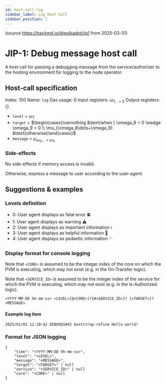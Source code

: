 ```yaml
---
id: host-call-log
sidebar_label: Log Host Call
sidebar_position: 1
---
```


(source https://hackmd.io/@polkadot/jip1 from 2025-03-31)

<!-- The raw MD from above will be downloaded and appended -->
 # JIP-1: Debug message host call

A host call for passing a debugging message from the service/authorizer to the hosting environment for logging to the node operator.

## Host-call specification

Index: 100
Name: `log`
Gas usage: 0
Input registers: $\omega_{7\dots+5}$
Output registers: $\{\}$

- `level` = $\omega_7$
- `target` = $\begin{cases}\varnothing &\text{when } \omega_8 = 0 \wedge \omega_9 = 0 \\ \mu_{\omega_8\dots+\omega_9} &\text{otherwise}\end{cases}$
- `message` = $\mu_{\omega_{10}\dots+\omega_{11}}$

### Side-effects

No side-effects if memory access is invalid.

Otherwise, express a message to user according to the user-agent.



## Suggestions & examples

### Levels definition

- 0: User agent displays as fatal error ⛔️
- 1: User agent displays as warning ⚠️
- 2: User agent displays as important information ℹ️
- 3: User agent displays as helpful information 💁
- 4: User agent displays as pedantic information 🪡

### Display format for console logging

Note that `<CORE>` is assumed to be the integer index of the core on which the PVM is executing, which may not exist (e.g. in the On-Transfer logic).

Note that `<SERVICE_ID>` is assumed to be the integer index of the service for which the PVM is executing, which may not exist (e.g. in the Is-Authorized logic).


```
<YYYY-MM-DD hh-mm-ss> <LEVEL>[@<CORE>]?[#<SERVICE_ID>]? [<TARGET>]? <MESSAGE>
``` 

#### Example log item

```
2025/01/01 12:10:42 DEBUG@1#42 bootstrap-refine Hello world!
```

### Format for JSON logging

```
{
    "time": "<YYYY-MM-DD hh-mm-ss>",
    "level": "<LEVEL>",
    "message": "<MESSAGE>",
    "target": "<TARGET>" | null
    "service": "<SERVICE_ID>" | null
    "core": "<CORE>" | null
}
```
